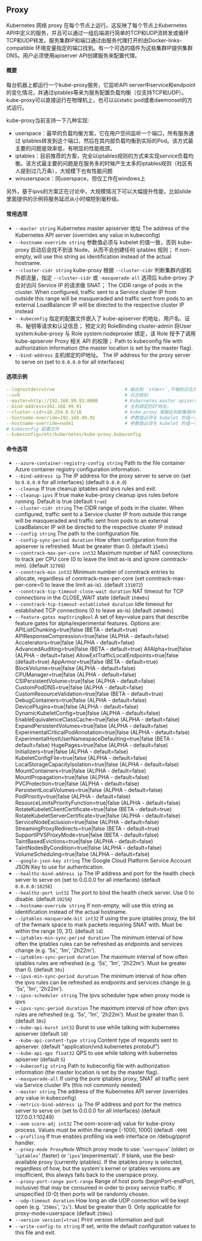 ## Proxy
Kubernetes 网络 proxy 在每个节点上运行。这反映了每个节点上Kubernetes API中定义的服务，并且可以通过一组后端进行简单的TCP和UDP流转发或循环TCP和UDP转发。服务集群IP和端口通过由服务代理打开的由Docker-links-compatible 环境变量指定的端口找到。有一个可选的插件为这些集群IP提供集群DNS。用户必须使用apiserver API创建服务来配置代理。

#### 概要
每台机器上都运行一个kube-proxy服务，它监听API server中service和endpoint的变化情况，并通过iptables等来为服务配置负载均衡（仅支持TCP和UDP）。
kube-proxy可以直接运行在物理机上，也可以以static pod或者daemonset的方式运行。

kube-proxy当前支持一下几种实现: 
* userspace：最早的负载均衡方案，它在用户空间监听一个端口，所有服务通过 iptables转发到这个端口，然后在其内部负载均衡到实际的Pod。该方式最主要的问题是效率低，有明显的性能瓶颈。 
* iptables：目前推荐的方案，完全以iptables规则的方式来实现service负载均衡。该方式最主要的问题是在服务多的时候产生太多的iptables规则（社区有人提到过几万条），大规模下也有性能问题
* winuserspace：同userspace，但仅工作在windows上

另外，基于ipvs的方案正在讨论中，大规模情况下可以大幅提升性能，比如slide里面提供的示例将服务延迟从小时缩短到毫秒级。


#### 常用选项
* `--master string`
  Kubernetes master apiserver 地址
  The address of the Kubernetes API server (overrides any value in kubeconfig)
* `--hostname-override string`
  参数值必须与 kubelet 的值一致，否则 kube-proxy 启动后会找不到该 Node，从而不会创建任何 iptables 规则； 
	If non-empty, will use this string as identification instead of the actual hostname.
* `--cluster-cidr string`
  kube-proxy 根据 `--cluster-cidr` 判断集群内部和外部流量，指定 `--cluster-cidr` 或 `-masquerade-all` 选项后 kube-proxy 才会对访问 Service IP 的请求做 SNAT；
	The CIDR range of pods in the cluster. When configured, traffic sent to a Service cluster IP from outside this range will be masqueraded and traffic sent from pods to an external LoadBalancer IP will be directed to the respective cluster IP instead
* `--kubeconfig`
  指定的配置文件嵌入了 kube-apiserver 的地址、用户名、证书、秘钥等请求和认证信息； 
  预定义的 RoleBinding cluster-admin 将User system:kube-proxy 与 Role system:nodeproxier 绑定，该 Role 授予了调用 kube-apiserver Proxy 相关 API 的权限；
	Path to kubeconfig file with authorization information (the master location is set by the master flag).
* `--bind-address`
  主机绑定的IP地址。
  The IP address for the proxy server to serve on (set to `0.0.0.0` for all interfaces) 


#### 选项示例
```yaml
--logtostderr=true                          # 输出到 `stderr`,不输到日志文件。
--v=0                                       # 日志级别
--master=http://192.168.99.91:8080          # Kubernetes master apiserver 地址
--bind-address=192.168.99.91                # 主机绑定的IP地址。
--cluster-cidr=10.254.0.0/16                # kube-proxy 根据此判断集群内部和外部流量
--hostname-override=192.168.99.91           # 参数值必须与 kubelet 的值一致，否则 kube-proxy 启动后会找不到该 Node 
--hostname-override=node1                   # 参数值必须与 kubelet 的值一致，否则 kube-proxy 启动后会找不到该 Node 
# kubeconfig 配置文件
--kubeconfig=/etc/kubernetes/kube-proxy.kubeconfig 
```

#### 命令选项
* `--azure-container-registry-config string`
	Path to the file container Azure container registry configuration information.
* `--bind-address ip`
	The IP address for the proxy server to serve on (set to `0.0.0.0` for all interfaces) 
  (default `0.0.0.0`)
* `--cleanup`
	If true cleanup iptables and ipvs rules and exit.
* `--cleanup-ipvs`
	If true make kube-proxy cleanup ipvs rules before running.  Default is true 
  (default `true`)
* `--cluster-cidr string`
	The CIDR range of pods in the cluster. When configured, traffic sent to a Service cluster IP from outside this range will be masqueraded and traffic sent from pods to an external LoadBalancer IP will be directed to the respective cluster IP instead
* `--config string`
	The path to the configuration file.
* `--config-sync-period duration`
	How often configuration from the apiserver is refreshed.  Must be greater than 0. 
  (default `15m0s`)
* `--conntrack-max-per-core int32`
	Maximum number of NAT connections to track per CPU core (0 to leave the limit as-is and ignore conntrack-min). 
  (default `32768`)
* `--conntrack-min int32`
	Minimum number of conntrack entries to allocate, regardless of conntrack-max-per-core (set conntrack-max-per-core=0 to leave the limit as-is). 
  (default `131072`)
* `--conntrack-tcp-timeout-close-wait duration`
	NAT timeout for TCP connections in the CLOSE_WAIT state 
  (default `1h0m0s`)
* `--conntrack-tcp-timeout-established duration`
	Idle timeout for established TCP connections (0 to leave as-is) 
  (default `24h0m0s`)
* `--feature-gates mapStringBool`
	A set of key=value pairs that describe feature gates for alpha/experimental features. Options are:
    APIListChunking=true|false (BETA - default=true)
    APIResponseCompression=true|false (ALPHA - default=false)
    Accelerators=true|false (ALPHA - default=false)
    AdvancedAuditing=true|false (BETA - default=true)
    AllAlpha=true|false (ALPHA - default=false)
    AllowExtTrafficLocalEndpoints=true|false (default=true)
    AppArmor=true|false (BETA - default=true)
    BlockVolume=true|false (ALPHA - default=false)
    CPUManager=true|false (ALPHA - default=false)
    CSIPersistentVolume=true|false (ALPHA - default=false)
    CustomPodDNS=true|false (ALPHA - default=false)
    CustomResourceValidation=true|false (BETA - default=true)
    DebugContainers=true|false (ALPHA - default=false)
    DevicePlugins=true|false (ALPHA - default=false)
    DynamicKubeletConfig=true|false (ALPHA - default=false)
    EnableEquivalenceClassCache=true|false (ALPHA - default=false)
    ExpandPersistentVolumes=true|false (ALPHA - default=false)
    ExperimentalCriticalPodAnnotation=true|false (ALPHA - default=false)
    ExperimentalHostUserNamespaceDefaulting=true|false (BETA - default=false)
    HugePages=true|false (ALPHA - default=false)
    Initializers=true|false (ALPHA - default=false)
    KubeletConfigFile=true|false (ALPHA - default=false)
    LocalStorageCapacityIsolation=true|false (ALPHA - default=false)
    MountContainers=true|false (ALPHA - default=false)
    MountPropagation=true|false (ALPHA - default=false)
    PVCProtection=true|false (ALPHA - default=false)
    PersistentLocalVolumes=true|false (ALPHA - default=false)
    PodPriority=true|false (ALPHA - default=false)
    ResourceLimitsPriorityFunction=true|false (ALPHA - default=false)
    RotateKubeletClientCertificate=true|false (BETA - default=true)
    RotateKubeletServerCertificate=true|false (ALPHA - default=false)
    ServiceNodeExclusion=true|false (ALPHA - default=false)
    StreamingProxyRedirects=true|false (BETA - default=true)
    SupportIPVSProxyMode=true|false (BETA - default=false)
    TaintBasedEvictions=true|false (ALPHA - default=false)
    TaintNodesByCondition=true|false (ALPHA - default=false)
    VolumeScheduling=true|false (ALPHA - default=false)
* `--google-json-key string`
	The Google Cloud Platform Service Account JSON Key to use for authentication.
* `--healthz-bind-address ip`
	The IP address and port for the health check server to serve on (set to 0.0.0.0 for all interfaces) 
  (default `0.0.0.0:10256`)
* `--healthz-port int32`
	The port to bind the health check server. Use 0 to disable. 
  (default `10256`)
* `--hostname-override string`
	If non-empty, will use this string as identification instead of the actual hostname.
* `--iptables-masquerade-bit int32`
	If using the pure iptables proxy, the bit of the fwmark space to mark packets requiring SNAT with.  Must be within the range [0, 31]. 
  (default `14`)
* `--iptables-min-sync-period duration`
	The minimum interval of how often the iptables rules can be refreshed as endpoints and services change (e.g. '5s', '1m', '2h22m').
* `--iptables-sync-period duration`
	The maximum interval of how often iptables rules are refreshed (e.g. '5s', '1m', '2h22m').  Must be greater than 0. 
  (default `30s`)
* `--ipvs-min-sync-period duration`
	The minimum interval of how often the ipvs rules can be refreshed as endpoints and services change (e.g. '5s', '1m', '2h22m').
* `--ipvs-scheduler string`
	The ipvs scheduler type when proxy mode is ipvs
* `--ipvs-sync-period duration`
	The maximum interval of how often ipvs rules are refreshed (e.g. '5s', '1m', '2h22m').  Must be greater than 0. 
  (default `30s`)
* `--kube-api-burst int32`
	Burst to use while talking with kubernetes apiserver 
  (default `10`)
* `--kube-api-content-type string`
	Content type of requests sent to apiserver. 
  (default "application/vnd.kubernetes.protobuf")
* `--kube-api-qps float32`
	QPS to use while talking with kubernetes apiserver 
  (default `5`)
* `--kubeconfig string`
	Path to kubeconfig file with authorization information (the master location is set by the master flag).
* `--masquerade-all`
	If using the pure iptables proxy, SNAT all traffic sent via Service cluster IPs (this not commonly needed)
* `--master string`
	The address of the Kubernetes API server (overrides any value in kubeconfig)
* `--metrics-bind-address ip`
	The IP address and port for the metrics server to serve on (set to 0.0.0.0 for all interfaces) 
  (default 127.0.0.1:10249)
* `--oom-score-adj int32`
	The oom-score-adj value for kube-proxy process. Values must be within the range [-1000, 1000] 
  (default `-999`)
* `--profiling`
	If true enables profiling via web interface on /debug/pprof handler.
* `--proxy-mode ProxyMode`
	Which proxy mode to use: '`userspace`' (older) or '`iptables`' (faster) or '`ipvs`'(experimental)'. If blank, use the best-available proxy (currently iptables).  If the iptables proxy is selected, regardless of how, but the system's kernel or iptables versions are insufficient, this always falls back to the userspace proxy.
* `--proxy-port-range port-range`
	Range of host ports (beginPort-endPort, inclusive) that may be consumed in order to proxy service traffic. If unspecified (0-0) then ports will be randomly chosen.
* `--udp-timeout duration`
	How long an idle UDP connection will be kept open (e.g. '`250ms`', '`2s`').  Must be greater than 0. Only applicable for proxy-mode=userspace 
  (default `250ms`)
* `--version version[=true]`
	Print version information and quit
* `--write-config-to string`
	If set, write the default configuration values to this file and exit.